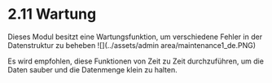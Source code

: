 # 2.11 Wartung

Dieses Modul besitzt eine Wartungsfunktion, um verschiedene Fehler in der Datenstruktur zu beheben
![](../assets/admin area/maintenance1_de.PNG)

Es wird empfohlen, diese Funktionen von Zeit zu Zeit durchzuführen, um die Daten sauber und die Datenmenge klein zu halten.